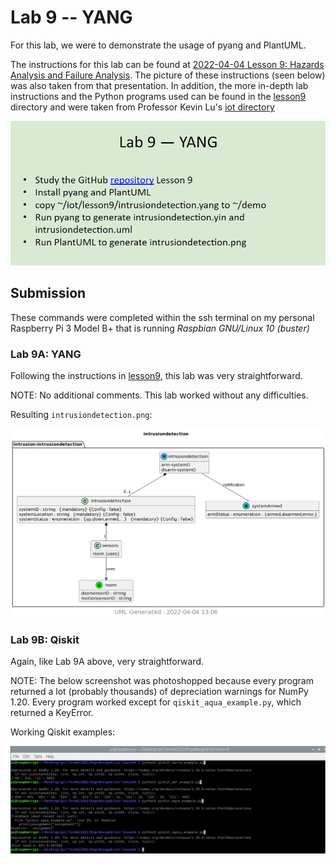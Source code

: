 # Lab 9 -- YANG
For this lab, we were to demonstrate the usage of pyang and PlantUML.

The instructions for this lab can be found at [2022-04-04 Lesson 9: Hazards Analysis and Failure Analysis](https://goo.gl/7MEBxz). The picture of these instructions (seen below) was also taken from that presentation. In addition, the more in-depth lab instructions and the Python programs used can be found in the [lesson9](./lesson9) directory and were taken from Professor Kevin Lu's [iot directory](https://github.com/kevinwlu/iot/tree/master/lesson9)

![Lab Instructions](./Instructions.PNG)

## Submission
These commands were completed within the ssh terminal on my personal Raspberry Pi 3 Model B+ that is running *Raspbian GNU/Linux 10 (buster)*

### Lab 9A: YANG
Following the instructions in [lesson9](https://github.com/kevinwlu/iot/tree/master/lesson9), this lab was very straightforward. 

NOTE: No additional comments. This lab worked without any difficulties.

Resulting `intrusiondetection.png`:

![intrusiondetection.png](./intrusiondetection.png)

### Lab 9B: Qiskit
Again, like Lab 9A above, very straightforward. 

NOTE: The below screenshot was photoshopped because every program returned a lot (probably thousands) of depreciation warnings for NumPy 1.20. Every program worked except for `qiskit_aqua_example.py`, which returned a KeyError.

Working Qiskit examples:

![qiskit_examples.png](./qiskit_examples.png)